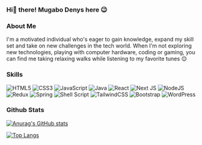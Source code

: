 ### Hi👋 there! Mugabo Denys here 😉 

### About Me

I'm a motivated individual who's eager to gain knowledge, expand my skill set and take on new challenges in the tech world. When I'm not exploring new technologies, playing with computer hardware, coding or gaming, you can find me taking relaxing walks while listening to my favorite tunes 😌

### Skills
![HTML5](https://img.shields.io/badge/html5-%23E34F26.svg?style=for-the-badge&logo=html5&logoColor=white) ![CSS3](https://img.shields.io/badge/css3-%231572B6.svg?style=for-the-badge&logo=css3&logoColor=white) ![JavaScript](https://img.shields.io/badge/javascript-%23323330.svg?style=for-the-badge&logo=javascript&logoColor=%23F7DF1E)  	![Java](https://img.shields.io/badge/java-%23ED8B00.svg?style=for-the-badge&logo=java&logoColor=white) ![React](https://img.shields.io/badge/react-%2320232a.svg?style=for-the-badge&logo=react&logoColor=%2361DAFB) ![Next JS](https://img.shields.io/badge/Next-black?style=for-the-badge&logo=next.js&logoColor=white)  ![NodeJS](https://img.shields.io/badge/node.js-6DA55F?style=for-the-badge&logo=node.js&logoColor=white) ![Redux](https://img.shields.io/badge/redux-%23593d88.svg?style=for-the-badge&logo=redux&logoColor=white) ![Spring](https://img.shields.io/badge/spring-%236DB33F.svg?style=for-the-badge&logo=spring&logoColor=white) ![Shell Script](https://img.shields.io/badge/shell_script-%23121011.svg?style=for-the-badge&logo=gnu-bash&logoColor=white) ![TailwindCSS](https://img.shields.io/badge/tailwindcss-%2338B2AC.svg?style=for-the-badge&logo=tailwind-css&logoColor=white) ![Bootstrap](https://img.shields.io/badge/bootstrap-%23563D7C.svg?style=for-the-badge&logo=bootstrap&logoColor=white) ![WordPress](https://img.shields.io/badge/WordPress-%23117AC9.svg?style=for-the-badge&logo=WordPress&logoColor=white)

### Github Stats

[![Anurag's GitHub stats](https://github-readme-stats.vercel.app/api?username=Mugabodenys&hide=stars&count_private=true&show_icons=true&theme=transparent)](https://github.com/anuraghazra/github-readme-stats)

[![Top Langs](https://github-readme-stats.vercel.app/api/top-langs/?username=Mugabodenys&hide_progress=false&theme=dark&layout=default&langs_count=6&exclude_repo=VubaVuba,Amazon-clone,facebook,MicrosoftHomePageClonee,facebookClone)](https://github.com/anuraghazra/github-readme-stats)

